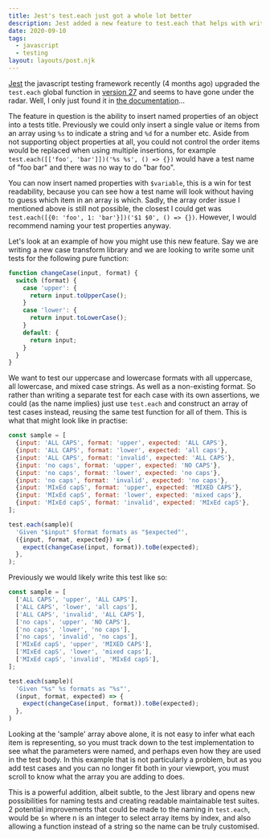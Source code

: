 ```yaml
---
title: Jest's test.each just got a whole lot better
description: Jest added a new feature to test.each that helps with writing readable and maintainable tests.
date: 2020-09-10
tags:
  - javascript
  - testing
layout: layouts/post.njk
---
```

[Jest](https://jestjs.io/) the javascript testing framework recently (4 months ago) upgraded the `test.each` global function in [version 27](https://github.com/facebook/jest/releases#:~:text=Add%20support%20for%20interpolation%20with%20object%20properties) and seems to have gone under the radar. Well, I only just found it in [the documentation](https://jestjs.io/docs/api#1-testeachtablename-fn-timeout)...

The feature in question is the ability to insert named properties of an object into a tests title. Previously we could only insert a single value or items from an array using `%s` to indicate a string and `%d` for a number etc. Aside from not supporting object properties at all, you could not control the order items would be replaced when using multiple insertions, for example `test.each([['foo', 'bar']])('%s %s', () => {})` would have a test name of "foo bar" and there was no way to do "bar foo".

You can now insert named properties with `$variable`, this is a win for test readability, because you can see how a test name will look without having to guess which item in an array is which. Sadly, the array order issue I mentioned above is still not possible, the closest I could get was `test.each([{0: 'foo', 1: 'bar'}])('$1 $0', () => {})`. However, I would recommend naming your test properties anyway.

Let's look at an example of how you might use this new feature. Say we are writing a new case transform library and we are looking to write some unit tests for the following pure function:
```javascript
function changeCase(input, format) {
  switch (format) {
    case 'upper': {
      return input.toUpperCase();
    }
    case 'lower': {
      return input.toLowerCase();
    }
    default: {
      return input;
    }
  }
}
```
We want to test our uppercase and lowercase formats with all uppercase, all lowercase, and mixed case strings. As well as a non-existing format. So rather than writing a separate test for each case with its own assertions, we could (as the name implies) just use `test.each` and construct an array of test cases instead, reusing the same test function for all of them. This is what that might look like in practise:
```javascript
const sample = [
  {input: 'ALL CAPS', format: 'upper', expected: 'ALL CAPS'},
  {input: 'ALL CAPS', format: 'lower', expected: 'all caps'},
  {input: 'ALL CAPS', format: 'invalid', expected: 'ALL CAPS'},
  {input: 'no caps', format: 'upper', expected: 'NO CAPS'},
  {input: 'no caps', format: 'lower', expected: 'no caps'},
  {input: 'no caps', format: 'invalid', expected: 'no caps'},
  {input: 'MIxEd capS', format: 'upper', expected: 'MIXED CAPS'},
  {input: 'MIxEd capS', format: 'lower', expected: 'mixed caps'},
  {input: 'MIxEd capS', format: 'invalid', expected: 'MIxEd capS'},
];

test.each(sample)(
  'Given "$input" $format formats as "$expected"',
  ({input, format, expected}) => {
    expect(changeCase(input, format)).toBe(expected);
  },
);
```
Previously we would likely write this test like so:
```javascript
const sample = [
  ['ALL CAPS', 'upper', 'ALL CAPS'],
  ['ALL CAPS', 'lower', 'all caps'],
  ['ALL CAPS', 'invalid', 'ALL CAPS'],
  ['no caps', 'upper', 'NO CAPS'],
  ['no caps', 'lower', 'no caps'],
  ['no caps', 'invalid', 'no caps'],
  ['MIxEd capS', 'upper', 'MIXED CAPS'],
  ['MIxEd capS', 'lower', 'mixed caps'],
  ['MIxEd capS', 'invalid', 'MIxEd capS'],
];

test.each(sample)(
  'Given "%s" %s formats as "%s"',
  (input, format, expected) => {
    expect(changeCase(input, format)).toBe(expected);
  },
)
```
Looking at the 'sample' array above alone, it is not easy to infer what each item is representing, so you must track down to the test implementation to see what the parameters were named, and perhaps even how they are used in the test body. In this example that is not particularly a problem, but as you add test cases and you can no longer fit both in your viewport, you must scroll to know what the array you are adding to does.

This is a powerful addition, albeit subtle, to the Jest library and opens new possibilities for naming tests and creating readable maintainable test suites. 2 potential improvements that could be made to the naming in `test.each`, would be `$n` where n is an integer to select array items by index, and also allowing a function instead of a string so the name can be truly customised.